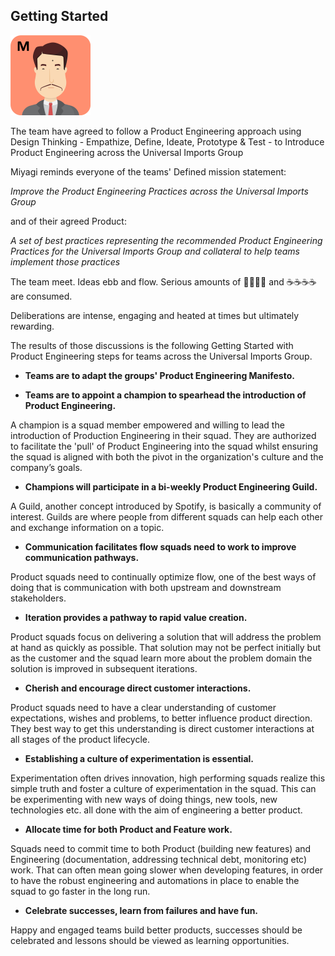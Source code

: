 ## Getting Started

![](assets/miyagi.png)

The team have agreed to follow a Product Engineering approach using Design Thinking - Empathize, Define, Ideate, Prototype & Test - to Introduce Product Engineering across the Universal Imports Group

Miyagi reminds everyone of the teams' Defined mission statement:

_Improve the Product Engineering Practices across the Universal Imports Group_

and of their agreed Product:

_A set of best practices representing the recommended Product Engineering Practices for the Universal Imports Group and collateral to help teams implement those practices_

The team meet. Ideas ebb and flow. Serious amounts of 🍕🍕🍕🍕 and ☕☕☕☕ are consumed.

Deliberations are intense, engaging and heated at times but ultimately rewarding.

The results of those discussions is the following Getting Started with Product Engineering steps for teams across the Universal Imports Group.

- **Teams are to adapt the groups' Product Engineering Manifesto.**

- **Teams are to appoint a champion to spearhead the introduction of Product Engineering.**

A champion is a squad member empowered and willing to lead the introduction of Production Engineering in their squad. They are authorized to facilitate the 'pull' of Product Engineering into the squad whilst ensuring the squad is aligned with both the pivot in the organization's culture and the company’s goals.

- **Champions will participate in a bi-weekly Product Engineering Guild.**

A Guild, another concept introduced by Spotify, is basically a community of interest. Guilds are where people from different squads can help each other and exchange information on a topic.

- **Communication facilitates flow squads need to work to improve communication pathways.**

Product squads need to continually optimize flow, one of the best ways of doing that is communication with both upstream and downstream stakeholders.

- **Iteration provides a pathway to rapid value creation.**

Product squads focus on delivering a solution that will address the problem at hand as quickly as possible. That solution may not be perfect initially but as the customer and the squad learn more about the problem domain the solution is improved in subsequent iterations.

- **Cherish and encourage direct customer interactions.**

Product squads need to have a clear understanding of customer expectations, wishes and problems, to better influence product direction. They best way to get this understanding is direct customer interactions at all stages of the product lifecycle.

- **Establishing a culture of experimentation is essential.**

Experimentation often drives innovation, high performing squads realize this simple truth and foster a culture of experimentation in the squad. This can be experimenting with new ways of doing things, new tools, new technologies etc. all done with the aim of engineering a better product.

- **Allocate time for both Product and Feature work.**

Squads need to commit time to both Product (building new features) and Engineering (documentation, addressing technical debt, monitoring etc) work. That can often mean going slower when developing features, in order to have the robust engineering and automations in place to enable the squad to go faster in the long run.

- **Celebrate successes, learn from failures and have fun.**

Happy and engaged teams build better products, successes should be celebrated and lessons should be viewed as learning opportunities.
